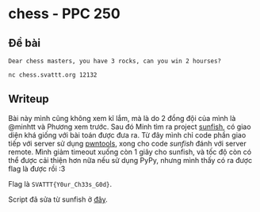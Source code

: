 # chess - PPC 250
## Đề bài
```
Dear chess masters, you have 3 rocks, can you win 2 hourses?

nc chess.svattt.org 12132
```

## Writeup
Bài này mình cũng không xem kĩ lắm, mà là do 2 đồng đội của mình là @minhtt và Phương xem trước. Sau đó Minh tìm ra project [sunfish](https://github.com/thomasahle/sunfish), có giao diện khá giống với bài toán được đưa ra. Từ đây mình chỉ code phần giao tiếp với server sử dụng [pwntools](), xong cho code *sunfish* đánh với server remote. Mình giảm timeout xuống còn 1 giây cho sunfish, và tốc độ còn có thể được cải thiện hơn nữa nếu sử dụng PyPy, nhưng mình thấy có ra được flag là được rồi :3

Flag là `SVATTT{Y0ur_Ch33s_G0d}`.

Script đã sửa từ sunfish ở [đây](https://github.com/chitoge/SVATTT-Writeups/blob/master/ppc/chess/sunfish_modified.py).
